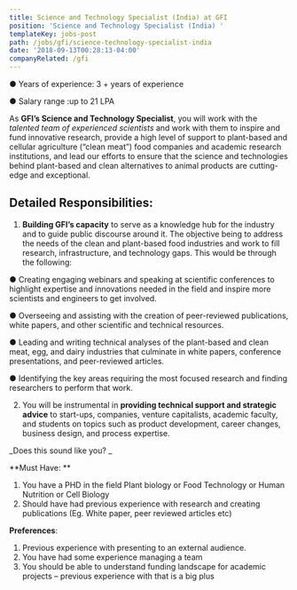 ```yaml
---
title: Science and Technology Specialist (India) at GFI
position: 'Science and Technology Specialist (India) '
templateKey: jobs-post
path: /jobs/gfi/science-technology-specialist-india
date: '2018-09-13T00:28:13-04:00'
companyRelated: /gfi
---
```

● Years of experience: 3 + years of experience

● Salary range :up to 21 LPA

As **GFI’s Science and Technology Specialist**, you will work with the _talented team of experienced scientists_ and work with them to inspire and fund innovative research, provide a high level of support to plant-based and cellular agriculture (“clean meat”) food companies and academic research institutions, and lead our efforts to ensure that the science and technologies behind plant-based and clean alternatives to animal products are cutting-edge and exceptional.

## Detailed Responsibilities:

1. **Building GFI’s capacity** to serve as a knowledge hub for the industry and to guide public discourse around it. The objective being to address the needs of the clean and plant-based food industries and work to fill research, infrastructure, and technology gaps. This would be through the following:

● Creating engaging webinars and speaking at scientific conferences to highlight expertise and innovations needed in the field and inspire more scientists and engineers to get involved.

● Overseeing and assisting with the creation of peer-reviewed publications, white papers, and other scientific and technical resources.

● Leading and writing technical analyses of the plant-based and clean meat, egg, and dairy industries that culminate in white papers, conference presentations, and peer-reviewed articles.

● Identifying the key areas requiring the most focused research and finding researchers to perform that work.

2. You will be instrumental in **providing technical support and strategic advice** to start-ups, companies, venture capitalists, academic faculty, and students on topics such as product development, career changes, business design, and process expertise.

_Does this sound like you?
_

**Must Have:
**

1. You have a PHD in the field Plant biology or Food Technology or Human Nutrition or Cell Biology
2. Should have had previous experience with research and creating publications (Eg. White paper, peer reviewed articles etc)

**Preferences**:

1. Previous experience with presenting to an external audience.
2. You have had some experience managing a team
3. You should be able to understand funding landscape for academic projects – previous experience with that is a big plus
